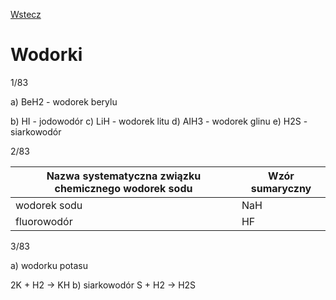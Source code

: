 [Wstecz](../chemia.md)

# Wodorki

1/83

a) BeH2 - wodorek berylu

b) HI - jodowodór
c) LiH - wodorek litu
d) AIH3 - wodorek glinu
e) H2S - siarkowodór

2/83

| Nazwa systematyczna związku chemicznego wodorek sodu | Wzór sumaryczny |
| ---------------------------------------------------- | --------------- |
| wodorek sodu                                         | NaH             |
| fluorowodór                                          | HF              |

3/83

a) wodorku potasu

2K + H2 → KH
b) siarkowodór
S + H2 → H2S
